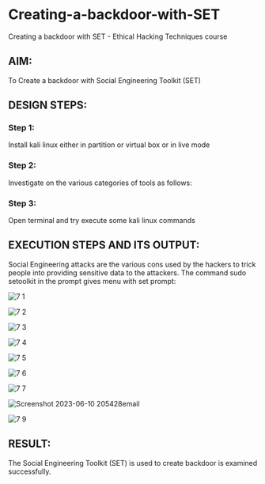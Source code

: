 # Creating-a-backdoor-with-SET
Creating a backdoor with SET - Ethical Hacking Techniques course

## AIM:
To Create a backdoor with Social Engineering Toolkit (SET)

## DESIGN STEPS:

### Step 1:

Install kali linux either in partition or virtual box or in live mode


### Step 2:

Investigate on the various categories of tools as follows:

### Step 3:

Open terminal and try execute some kali linux commands

## EXECUTION STEPS AND ITS OUTPUT:
Social Engineering attacks are the various cons used by the hackers to trick people into providing sensitive data to the attackers. 
The command sudo setoolkit in the prompt gives menu with set prompt:


![7 1](https://github.com/Javith-farkhan/creating-a-backdoor-with-SET/assets/94296805/8f0b0892-c1e0-4c58-b843-e75e3111a2f8)


![7 2](https://github.com/Javith-farkhan/creating-a-backdoor-with-SET/assets/94296805/9a171790-597e-46d1-a653-d4ba5d811546)


![7 3](https://github.com/Javith-farkhan/creating-a-backdoor-with-SET/assets/94296805/3827f72d-6870-4a43-baac-8c18aded8166)


![7 4](https://github.com/Javith-farkhan/creating-a-backdoor-with-SET/assets/94296805/08bcbc31-c447-4694-9091-d5ce8bf9bf49)


![7 5](https://github.com/Javith-farkhan/creating-a-backdoor-with-SET/assets/94296805/93b0fcdd-15f2-4567-b879-77fd5a8bf252)


![7 6](https://github.com/Javith-farkhan/creating-a-backdoor-with-SET/assets/94296805/4a9bb71f-23d3-4de5-8f45-316446a14b08)


![7 7](https://github.com/Javith-farkhan/creating-a-backdoor-with-SET/assets/94296805/d55d8ae7-9533-4adf-9907-11258148b671)

![Screenshot 2023-06-10 205428email](https://github.com/A-Thiyagarajan/creating-a-backdoor-with-SET/assets/118707693/36e58d14-58aa-4d70-bba6-d0768c7d86e7)



![7 9](https://github.com/Javith-farkhan/creating-a-backdoor-with-SET/assets/94296805/6a0d812e-0f5b-4ae7-b17e-d912fbf13f78)





## RESULT:

The Social Engineering Toolkit (SET) is used to create backdoor is  examined successfully.

